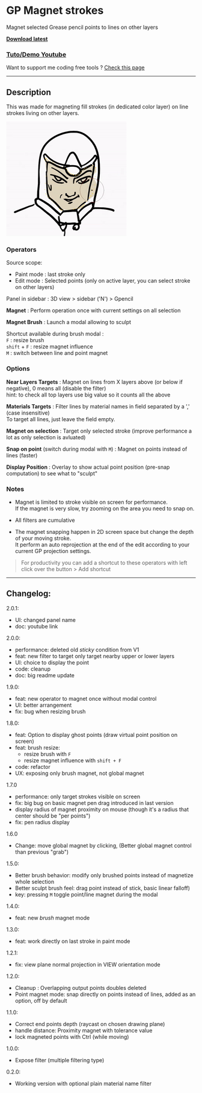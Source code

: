 # GP Magnet strokes

Magnet selected Grease pencil points to lines on other layers

**[Download latest](https://github.com/Pullusb/GP_magnet_strokes/archive/master.zip)**

### [Tuto/Demo Youtube](https://youtu.be/_MZjbfNJqdQ)

Want to support me coding free tools ? [Check this page](http://www.samuelbernou.fr/donate)

---  

## Description

This was made for magneting fill strokes (in dedicated color layer) on line strokes living on other layers.

![magnet gif](https://raw.githubusercontent.com/Pullusb/images_repo/master/magnet_brush2.gif)

### Operators

Source scope:  
  - Paint mode : last stroke only
  - Edit mode : Selected points (only on active layer, you can select stroke on other layers)

Panel in sidebar : 3D view > sidebar ('N') > Gpencil  
<!-- Shortcut to trigger (temporary) : `F5` -->


**Magnet** : Perform operation once with current settings on all selection

**Magnet Brush** : Launch a modal allowing to sculpt

Shortcut available during brush modal :  
`F` : resize brush  
`shift` + `F` : resize magnet influence  
`M` : switch between line and point magnet  


### Options

**Near Layers Targets** : Magnet on lines from X layers above (or below if negative), 0 means all (disable the filter)  
hint: to check all top layers use big value so it counts all the above

**Materials Targets** : Filter lines by material names in field separated by a ',' (case insensitive)  
To target all lines, just leave the field empty.

**Magnet on selection** : Target only selected stroke (improve performance a lot as only selection is avluated)  

**Snap on point** (switch during modal with `M`) : Magnet on points instead of lines (faster)

**Display Position** : Overlay to show actual point position (pre-snap computation) to see what to "sculpt"


### Notes

- Magnet is limited to stroke visible on screen for performance.  
If the magnet is very slow, try zooming on the area you need to snap on.

- All filters are cumulative

- The magnet snapping happen in 2D screen space but change the depth of your moving stroke.  
It perform an auto reprojection at the end of the edit according to your current GP projection settings.


> For productivity you can add a shortcut to these operators with left click over the button > Add shortcut


<!--
## Todo:
- performance upgrade via stroke proximity checking with a kdtree 
- authorize snapping on the same layer as an option
-  -->

---

## Changelog:

2.0.1:

- UI: changed panel name
- doc: youtube link

2.0.0:
- performance: deleted old _sticky_ condition from V1
- feat: new filter to target only target nearby  upper or lower layers
- UI: choice to display the point
- code: cleanup
- doc: big readme update

1.9.0:

- feat: new operator to magnet once without modal control
- UI: better arrangement
- fix: bug when resizing brush

1.8.0:

- feat: Option to display ghost points (draw virtual point position on screen)
- feat: brush resize:
    - resize brush with `F`
    - resize magnet influence with `shift + F`
- code: refactor
- UX: exposing only brush magnet, not global magnet

1.7.0

- performance: only target strokes visible on screen
- fix: big bug on basic magnet pen drag introduced in last version
- display radius of magnet proximity on mouse (though it's a radius that center should be "per points")
- fix: pen radius display

1.6.0

- Change: move global magnet by clicking, (Better global magnet control than previous "grab")

1.5.0:

- Better brush behavior: modify only brushed points instead of magnetize whole selection
- Better sculpt brush feel: drag point instead of stick, basic linear falloff)
- key: pressing `M` toggle point/line magnet during the modal

1.4.0:

- feat: new _brush_ magnet mode

1.3.0:

- feat: work directly on last stroke in paint mode

1.2.1:

- fix: view plane normal projection in VIEW orientation mode

1.2.0:

- Cleanup : Overlapping output points doubles deleted
- Point magnet mode: snap directly on points instead of lines, added as an option, off by default  

1.1.0:

- Correct end points depth (raycast on chosen drawing plane)
- handle distance: Proximity magnet with tolerance value
- lock magneted points with Ctrl (while moving)


1.0.0:

- Expose filter (multiple filtering type)

0.2.0:

- Working version with optional plain material name filter
